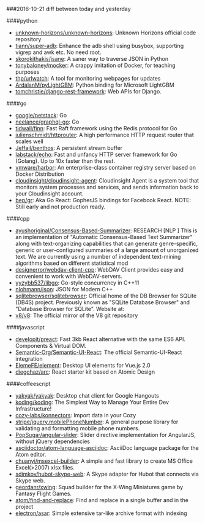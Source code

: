 ###2016-10-21
diff between today and yesterday

####python
* [unknown-horizons/unknown-horizons](https://github.com/unknown-horizons/unknown-horizons): Unknown Horizons official code repository
* [tiann/super-adb](https://github.com/tiann/super-adb): Enhance the adb shell using busybox, supporting vigrep and awk etc. No need root.
* [skorokithakis/jsane](https://github.com/skorokithakis/jsane): A saner way to traverse JSON in Python
* [tonybaloney/mocker](https://github.com/tonybaloney/mocker): A crappy imitation of Docker, for teaching purposes
* [thp/urlwatch](https://github.com/thp/urlwatch): A tool for monitoring webpages for updates
* [ArdalanM/pyLightGBM](https://github.com/ArdalanM/pyLightGBM): Python binding for Microsoft LightGBM
* [tomchristie/django-rest-framework](https://github.com/tomchristie/django-rest-framework): Web APIs for Django.

####go
* [google/netstack](https://github.com/google/netstack): Go
* [neelance/graphql-go](https://github.com/neelance/graphql-go): Go
* [tidwall/finn](https://github.com/tidwall/finn): Fast Raft framework using the Redis protocol for Go
* [julienschmidt/httprouter](https://github.com/julienschmidt/httprouter): A high performance HTTP request router that scales well
* [Jeffail/benthos](https://github.com/Jeffail/benthos): A persistent stream buffer
* [labstack/echo](https://github.com/labstack/echo): Fast and unfancy HTTP server framework for Go (Golang). Up to 10x faster than the rest.
* [vmware/harbor](https://github.com/vmware/harbor): An enterprise-class container registry server based on Docker Distribution
* [cloudinsight/cloudinsight-agent](https://github.com/cloudinsight/cloudinsight-agent): Cloudinsight Agent is a system tool that monitors system processes and services, and sends information back to your Cloudinsight account.
* [bep/gr](https://github.com/bep/gr): Aka Go React: GopherJS bindings for Facebook React. NOTE: Still early and not production ready.

####cpp
* [ayushoriginal/Consensus-Based-Summarizer](https://github.com/ayushoriginal/Consensus-Based-Summarizer): RESEARCH [NLP ] This is an implementation of "Automatic Consensus-Based Text Summarizer" along with text-organizing capabilities that can generate genre-specific, generic or user-configured summaries of a large amount of unorganized text. We are currently using a number of independent text-mining algorithms based on different statistical mod
* [designerror/webdav-client-cpp](https://github.com/designerror/webdav-client-cpp):  WebDAV Client provides easy and convenient to work with WebDAV-servers.
* [yyzybb537/libgo](https://github.com/yyzybb537/libgo): Go-style concurrency in C++11
* [nlohmann/json](https://github.com/nlohmann/json): JSON for Modern C++
* [sqlitebrowser/sqlitebrowser](https://github.com/sqlitebrowser/sqlitebrowser): Official home of the DB Browser for SQLite (DB4S) project. Previously known as "SQLite Database Browser" and "Database Browser for SQLite". Website at:
* [v8/v8](https://github.com/v8/v8): The official mirror of the V8 git repository

####javascript
* [developit/preact](https://github.com/developit/preact):  Fast 3kb React alternative with the same ES6 API. Components & Virtual DOM.
* [Semantic-Org/Semantic-UI-React](https://github.com/Semantic-Org/Semantic-UI-React): The official Semantic-UI-React integration
* [ElemeFE/element](https://github.com/ElemeFE/element): Desktop UI elements for Vue.js 2.0
* [diegohaz/arc](https://github.com/diegohaz/arc): React starter kit based on Atomic Design

####coffeescript
* [yakyak/yakyak](https://github.com/yakyak/yakyak): Desktop chat client for Google Hangouts
* [koding/koding](https://github.com/koding/koding): The Simplest Way to Manage Your Entire Dev Infrastructure!
* [cozy-labs/konnectors](https://github.com/cozy-labs/konnectors): Import data in your Cozy
* [stripe/jquery.mobilePhoneNumber](https://github.com/stripe/jquery.mobilePhoneNumber): A general purpose library for validating and formatting mobile phone numbers.
* [PopSugar/angular-slider](https://github.com/PopSugar/angular-slider): Slider directive implementation for AngularJS, without jQuery dependencies
* [asciidoctor/atom-language-asciidoc](https://github.com/asciidoctor/atom-language-asciidoc):  AsciiDoc language package for the Atom editor.
* [chuanyi/msexcel-builder](https://github.com/chuanyi/msexcel-builder): A simple and fast library to create MS Office Excel(>2007) xlsx files.
* [sdimkov/hubot-skype-web](https://github.com/sdimkov/hubot-skype-web): A Skype adapter for Hubot that connects via Skype web.
* [geordanr/xwing](https://github.com/geordanr/xwing): Squad builder for the X-Wing Miniatures game by Fantasy Flight Games.
* [atom/find-and-replace](https://github.com/atom/find-and-replace): Find and replace in a single buffer and in the project
* [electron/asar](https://github.com/electron/asar): Simple extensive tar-like archive format with indexing
